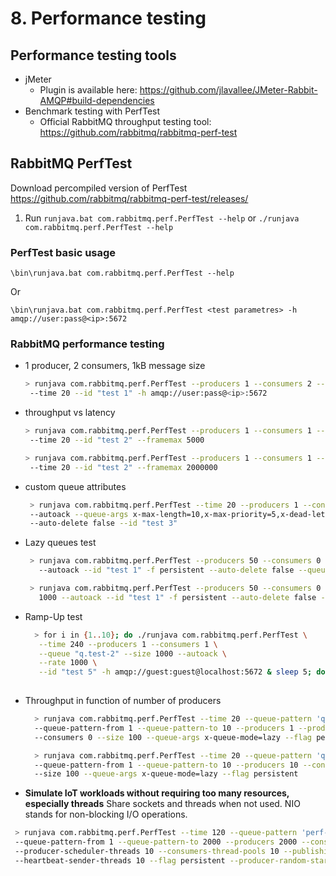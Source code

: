 # 8. Performance testing
## Performance testing tools
* jMeter
  * Plugin is available here:
https://github.com/jlavallee/JMeter-Rabbit-AMQP#build-dependencies
* Benchmark testing with PerfTest
  * Official RabbitMQ throughput testing tool:  https://github.com/rabbitmq/rabbitmq-perf-test
## RabbitMQ PerfTest
Download percompiled version of PerfTest    
https://github.com/rabbitmq/rabbitmq-perf-test/releases/
1. Run
``runjava.bat com.rabbitmq.perf.PerfTest --help``
or
``./runjava com.rabbitmq.perf.PerfTest --help``
### PerfTest basic usage
```
\bin\runjava.bat com.rabbitmq.perf.PerfTest --help
```
Or
```
\bin\runjava.bat com.rabbitmq.perf.PerfTest <test parametres> -h amqp://user:pass@<ip>:5672
```
### RabbitMQ performance testing
* 1 producer, 2 consumers, 1kB message size
  ```bash
  > runjava com.rabbitmq.perf.PerfTest --producers 1 --consumers 2 --queue "q.test-1" --size 1000 --autoack
   --time 20 --id "test 1" -h amqp://user:pass@<ip>:5672
  ```
* throughput vs latency
  ```bash
  > runjava com.rabbitmq.perf.PerfTest --producers 1 --consumers 1 --queue "q.test-1" --size 1000000 --autoack
   --time 20 --id "test 2" --framemax 5000

  > runjava com.rabbitmq.perf.PerfTest --producers 1 --consumers 1 --queue "q.test-1" --size 1000000 --autoack
   --time 20 --id "test 2" --framemax 2000000
  ```
* custom queue attributes
  ```bash
   > runjava com.rabbitmq.perf.PerfTest --time 20 --producers 1 --consumers 2 --queue "q.test-2" --size 1000
   --autoack --queue-args x-max-length=10,x-max-priority=5,x-dead-letter-exchange=ex.dlx-exchange-name
   --auto-delete false --id "test 3"
  ```
* Lazy queues test
  ```bash
   > runjava com.rabbitmq.perf.PerfTest --producers 50 --consumers 0 --queue "q.lazy-queue" --size 1000
     --autoack --id "test 1" -f persistent --auto-delete false --queue-args x-queue-mode=lazy --time 20
  
   > runjava com.rabbitmq.perf.PerfTest --producers 50 --consumers 0 --queue "q.not-lazy-queue" --size
     1000 --autoack --id "test 1" -f persistent --auto-delete false --time 20
  ```
* Ramp-Up test
  ```bash
    > for i in {1..10}; do ./runjava com.rabbitmq.perf.PerfTest \
     --time 240 --producers 1 --consumers 1 \
     --queue "q.test-2" --size 1000 --autoack \
     --rate 1000 \
     --id "test 5" -h amqp://guest:guest@localhost:5672 & sleep 5; done
 
  ```
* Throughput in function of number of producers
  ```bash
    > runjava com.rabbitmq.perf.PerfTest --time 20 --queue-pattern 'q.perf-test-%d'
    --queue-pattern-from 1 --queue-pattern-to 10 --producers 1 --producer-channel-count 10
    --consumers 0 --size 100 --queue-args x-queue-mode=lazy --flag persistent

    > runjava com.rabbitmq.perf.PerfTest --time 20 --queue-pattern 'q.perf-test-%d'
    --queue-pattern-from 1 --queue-pattern-to 10 --producers 10 --consumers 0
    --size 100 --queue-args x-queue-mode=lazy --flag persistent 
  ```
*  **Simulate IoT workloads without requiring too many resources, especially threads**
   Share sockets and threads when not used. NIO stands for non-blocking I/O operations.
  ```bash
   > runjava com.rabbitmq.perf.PerfTest --time 120 --queue-pattern 'perf-test-%05d'
   --queue-pattern-from 1 --queue-pattern-to 2000 --producers 2000 --consumers 0 --nio-threads 10
   --producer-scheduler-threads 10 --consumers-thread-pools 10 --publishing-interval 1 --size 512
   --heartbeat-sender-threads 10 --flag persistent --producer-random-start-delay 60
  ```
